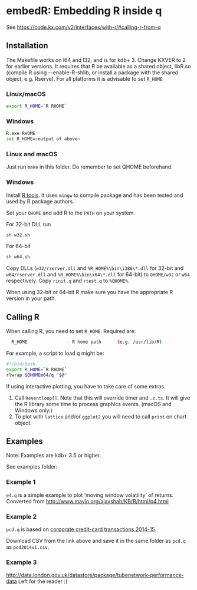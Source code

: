 embedR: Embedding R inside q
============================



See  <https://code.kx.com/v2/interfaces/with-r/#calling-r-from-q>


Installation
------------

The Makefile works on l64 and l32, and is for kdb+ 3. Change KXVER to 2 for earlier versions.
It requires that R be available as a shared object, libR.so (compile R using --enable-R-shlib,
or install a package with the shared object, e.g. Rserve). 
For all platforms it is advisable to set `R_HOME`


### Linux/macOS

```bash
export R_HOME=`R RHOME`
```


### Windows

```bash
R.exe RHOME
set R_HOME=<output of above>
```


### Linux and macOS

Just run `make` in this folder. Do remember to set QHOME beforehand.


### Windows

Install [R tools](https://cran.r-project.org/bin/windows/Rtools/). It uses `mingw` to compile package and has been tested and used by R package authors.

Set your `QHOME` and add R to the `PATH` on your system. 

For 32-bit DLL run 

```bash
sh w32.sh
```

For 64-bit

```bash
sh w64.sh
```

Copy  DLLs (`w32/rserver.dll` and `%R_HOME%\bin\i386\*.dll` for 32-bit and `w64/rserver.dll` and `%R_HOME%\bin\x64\*.dll` for 64-bit) to `QHOME/w32` or `w64` respectively.
Copy `rinit.q` and `rtest.q` to `%QHOME%`.

When using 32-bit or 64-bit R make sure you have the appropriate R version in your path.


Calling R
---------

When calling R, you need to set `R_HOME`. Required are:

```bash
  R_HOME               - R home path      (e.g. /usr/lib/R)
```

For example, a script to load q might be:

```bash
#!/bin/bash
export R_HOME=`R RHOME`
rlwrap $QHOMEm64/q "$@"
```

If using interactive plotting, you have to take care of some extras.

1.  Call `Reventloop[]`. Note that this will override timer and `.z.ts`. It will give the R library some time to process graphics events. (macOS and Windows only.)
2.  To plot with `lattice` and/or `ggplot2` you will need to call `print` on chart object. 


Examples
--------

Note: Examples are kdb+ 3.5 or higher.

See examples folder:

### Example 1

`e4.q` is a simple example to plot ‘moving window volatility’ of returns. Converted from <http://www.mayin.org/ajayshah/KB/R/html/p4.html>


### Example 2

`pcd.q` is based on [corporate credit-card transactions 2014-15]( https://data.gov.uk/dataset/corporate-credit-card-transaction-2014-15).

Download CSV from the link above and save it in the same folder as `pcd.q` as `pcd2014v1.csv`.


### Example 3

<http://data.london.gov.uk/datastore/package/tubenetwork-performance-data>
Left for the reader :)



